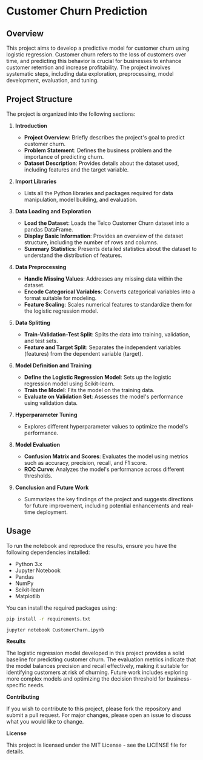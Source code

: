 # Customer Churn Prediction

## Overview

This project aims to develop a predictive model for customer churn using logistic regression. Customer churn refers to the loss of customers over time, and predicting this behavior is crucial for businesses to enhance customer retention and increase profitability. The project involves systematic steps, including data exploration, preprocessing, model development, evaluation, and tuning.

## Project Structure

The project is organized into the following sections:

1. **Introduction**
   - **Project Overview**: Briefly describes the project's goal to predict customer churn.
   - **Problem Statement**: Defines the business problem and the importance of predicting churn.
   - **Dataset Description**: Provides details about the dataset used, including features and the target variable.

2. **Import Libraries**
   - Lists all the Python libraries and packages required for data manipulation, model building, and evaluation.

3. **Data Loading and Exploration**
   - **Load the Dataset**: Loads the Telco Customer Churn dataset into a pandas DataFrame.
   - **Display Basic Information**: Provides an overview of the dataset structure, including the number of rows and columns.
   - **Summary Statistics**: Presents detailed statistics about the dataset to understand the distribution of features.

4. **Data Preprocessing**
   - **Handle Missing Values**: Addresses any missing data within the dataset.
   - **Encode Categorical Variables**: Converts categorical variables into a format suitable for modeling.
   - **Feature Scaling**: Scales numerical features to standardize them for the logistic regression model.

5. **Data Splitting**
   - **Train-Validation-Test Split**: Splits the data into training, validation, and test sets.
   - **Feature and Target Split**: Separates the independent variables (features) from the dependent variable (target).

6. **Model Definition and Training**
   - **Define the Logistic Regression Model**: Sets up the logistic regression model using Scikit-learn.
   - **Train the Model**: Fits the model on the training data.
   - **Evaluate on Validation Set**: Assesses the model's performance using validation data.

7. **Hyperparameter Tuning**
   - Explores different hyperparameter values to optimize the model's performance.

8. **Model Evaluation**
   - **Confusion Matrix and Scores**: Evaluates the model using metrics such as accuracy, precision, recall, and F1 score.
   - **ROC Curve**: Analyzes the model's performance across different thresholds.

9. **Conclusion and Future Work**
   - Summarizes the key findings of the project and suggests directions for future improvement, including potential enhancements and real-time deployment.

## Usage

To run the notebook and reproduce the results, ensure you have the following dependencies installed:

- Python 3.x
- Jupyter Notebook
- Pandas
- NumPy
- Scikit-learn
- Matplotlib

You can install the required packages using:

```bash
pip install -r requirements.txt

jupyter notebook CustomerChurn.ipynb
```

**Results**

The logistic regression model developed in this project provides a solid baseline for predicting customer churn. The evaluation metrics indicate that the model balances precision and recall effectively, making it suitable for identifying customers at risk of churning. Future work includes exploring more complex models and optimizing the decision threshold for business-specific needs.

**Contributing**

If you wish to contribute to this project, please fork the repository and submit a pull request. For major changes, please open an issue to discuss what you would like to change.

**License**

This project is licensed under the MIT License - see the LICENSE file for details.

